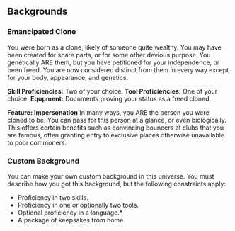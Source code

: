 ## Backgrounds

### Emancipated Clone
You were born as a clone, likely of someone quite wealthy. You may have been created for spare parts, or for some other devious purpose. You genetically ARE them, but you have petitioned for your independence, or been freed.  You are now considered distinct from them in every way except for your body, appearance, and genetics.

**Skill Proficiencies:** Two of your choice.
**Tool Proficiencies:** One of your choice.
**Equpment:** Documents proving your status as a freed cloned.

**Feature: Impersonation**
In many ways, you ARE the person you were cloned to be.  You can pass for this person at a glance, or even biologically.  This offers certain benefits such as convincing bouncers at clubs that you are famous, often granting entry to exclusive places otherwise unavailable to poor commoners.

### Custom Background
You can make your own custom background in this universe.  You must describe how you got this background, but the following constraints apply:

 * Proficiency in two skills.
 * Proficiency in one or optionally two tools.
 * Optional proficiency in a language.*
* A package of keepsakes from home.
